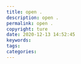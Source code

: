 ```yaml
---
title: open .
description: open .
permalink: open .
copyright: ture
date: 2020-12-13 14:52:45
keywords:
tags:
categories:
---
```

